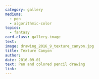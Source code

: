 ```yaml
---
category: gallery
mediums:
  - pen
  - algorithmic-color
topics:
  - fantasy
card-class: gallery-image
text:
image: drawing_2016_9_texture_canyon.jpg
title: Texture Canyon
author:
date: 2016-09-01
text: Pen and colored pencil drawing
link:
---
```

